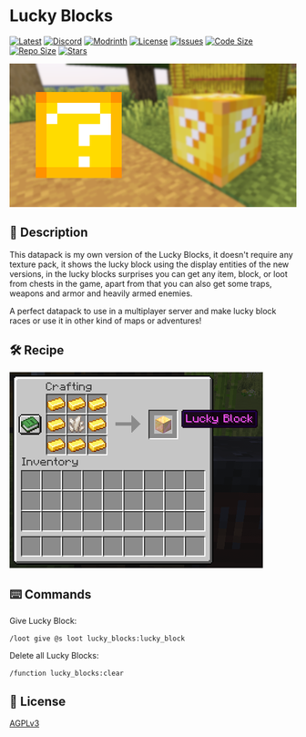 # Lucky Blocks

[![Latest](https://img.shields.io/github/v/release/lullaby6/lucky-blocks-data-pack?color=blueviolet&logo=github)](https://github.com/lullaby6/lucky-blocks-data-pack/releases) 
[![Discord](https://img.shields.io/discord/1327308441324097681?label=discord&color=blue&logo=discord)](https://discord.gg/5UdcDa5xNC) 
[![Modrinth](https://img.shields.io/modrinth/dt/lucky-blocks?label=modrinth&logo=modrinth)](https://modrinth.com/datapack/lucky-blocks) 
[![License](https://img.shields.io/badge/license-mit-green)](https://github.com/lullaby6/lucky-blocks-data-pack/blob/main/LICENSE) 
[![Issues](https://img.shields.io/github/issues/lullaby6/lucky-blocks-data-pack?color=orange&logo=github)](https://github.com/lullaby6/lucky-blocks-data-pack/issues)
[![Code Size](https://img.shields.io/github/languages/code-size/lullaby6/lucky-blocks-data-pack?color=purple&logoColor=white)](https://github.com/lullaby6/lucky-blocks-data-pack)
[![Repo Size](https://img.shields.io/github/repo-size/lullaby6/lucky-blocks-data-pack?logo=dropbox&color=red)](https://github.com/lullaby6/lucky-blocks-data-pack)
[![Stars](https://img.shields.io/github/stars/lullaby6/lucky-blocks-data-pack?logo=github&color=yellow)](https://github.com/lullaby6/lucky-blocks-data-pack/stargazers)

![bg](https://raw.githubusercontent.com/lullaby6/lucky-blocks-data-pack/refs/heads/main/images/bg-5.png)

## 📖 Description

This datapack is my own version of the Lucky Blocks, it doesn't require any texture pack, it shows the lucky block using the display entities of the new versions, in the lucky blocks surprises you can get any item, block, or loot from chests in the game, apart from that you can also get some traps, weapons and armor and heavily armed enemies.

A perfect datapack to use in a multiplayer server and make lucky block races or use it in other kind of maps or adventures!

## 🛠️ Recipe

![recipe](https://raw.githubusercontent.com/lullaby6/lucky-blocks-data-pack/refs/heads/main/images/recipe.png)

## ⌨️ Commands

Give Lucky Block:

```mcfunciton
/loot give @s loot lucky_blocks:lucky_block
```

Delete all Lucky Blocks:

```mcfunciton
/function lucky_blocks:clear
```

## 🪪 License

[AGPLv3](https://github.com/lullaby6/lucky-blocks-data-pack/blob/main/LICENSE)